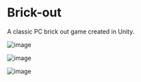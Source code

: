 # Brick-out
A classic PC brick out game created in Unity.

![image](https://github.com/athe-cpu/Brick-out/assets/83352578/05af7278-3175-4bd7-8edd-c5a3f19f660b)

![image](https://github.com/athe-cpu/Brick-out/assets/83352578/e337dcc9-b60e-4ded-8df5-b22fcdbc8f9f)

![image](https://github.com/athe-cpu/Brick-out/assets/83352578/1f17d004-f180-446f-bff3-23a6f409ff18)


